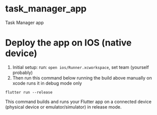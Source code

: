 # task_manager_app

Task Manager app

# Deploy the app on IOS (native device)
1. Initial setup: run: `open ios/Runner.xcworkspace`, set team (yourself probably)
2. Then run this command below running the build above manually on xcode runs it in debug mode only
````
flutter run --release  
````
This command builds and runs your Flutter app on a connected device (physical device or emulator/simulator) in release mode.